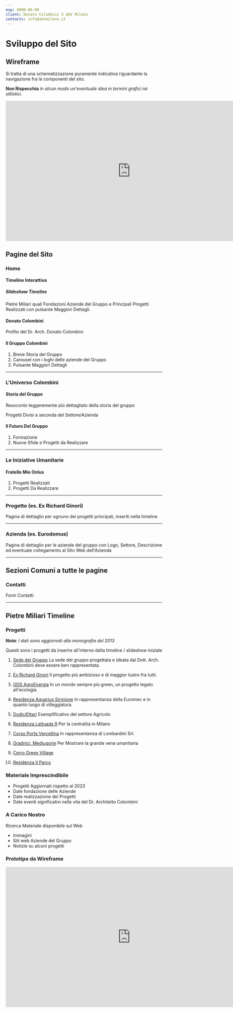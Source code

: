```yaml
---
exp: 0000-00-00
client: Donato Colombini X ADV Milano
contacts: info@advmilano.it
---
```


# Sviluppo del Sito

## Wireframe

Si tratta di una schematizzazione puramente indicativa riguardante la navigazione fra le componenti del sito.

**Non Rispecchia** _in alcun modo un'eventuale idea in termini grafici né stilistici._

<iframe style="border: 1px solid rgba(0, 0, 0, 0.1);" width="800" height="450" src="https://www.figma.com/embed?embed_host=share&url=https%3A%2F%2Fwww.figma.com%2Ffile%2FtYtKu0G0qUy7e2HRqUOrlH%2FColombini-Wireframe%3Ftype%3Ddesign%26node-id%3D0%253A1%26t%3DromIxsn5DFRFibuf-1" allowfullscreen></iframe>

## Pagine del Sito

### Home

#### Timeline Interattiva

##### Slideshow Timeline

Pietre Miliari quali Fondazioni Aziende del Gruppo e Principali Progetti Realizzati con pulsante Maggiori Dettagli.

#### Donato Colombini

Profilo del Dr. Arch. Donato Colombini

#### Il Gruppo Colombini

1. Breve Storia del Gruppo
2. Carousel con i loghi delle aziende del Gruppo
3. Pulsante Maggiori Dettagli

---

### L'Universo Colombini

#### Storia del Gruppo

Resoconto leggeremente più dettagliato della storia del gruppo

Progetti Divisi a seconda del Settore/Azienda

#### Il Futuro Del Gruppo

1. Formazione
2. Nuove Sfide e Progetti da Realizzare

---

### Le Iniziative Umanitarie

#### Fratello Mio Onlus

1. Progetti Realizzati
2. Progetti Da Realizzare

---

### Progetto (es. Ex Richard Ginori)

Pagina di dettaglio per ognuno dei progetti principali, inseriti nella timeline

---

### Azienda (es. Eurodomus)

Pagina di dettaglio per le aziende del gruppo con Logo,
Settore, Descrizione ed eventuale collegamento al Sito Web dell'Azienda

---

## Sezioni Comuni a tutte le pagine

### Contatti

Form Contatti

---

## Pietre Miliari Timeline

### Progetti

_**Nota**: I dati sono aggiornati alla monografia del 2013_

Questi sono i progetti da inserire all'interno della timeline / slideshow iniziale

1. [Sede del Gruppo](./Monography.md#ospedaletto-lodigiano-lodi)
   La sede del gruppo progettata e ideata dal Dott. Arch. Colombini deve essere ben rappresentata.

2. [Ex Richard Ginori](./Monography.md#milano-alzaia-naviglio-grande-area-ex-richard-ginori)
   Il progetto più ambizioso e di maggior lustro fra tutti.

3. [GDS AgroEnergia](./Monography.md#livraga-lodi--gds-agroenergia-srl)
   In un mondo sempre più green, un progetto legato all'ecologia.

4. [Residenza Aquarius Sirmione](./Monography.md#punta-grò-sirmione-residenza-aquarius-sirmione)
   In rappresentanza della Euromec e in quanto luogo di villeggiatura.

5. [DodiciEttari](./Monography.md#santa-paolina-avellino--dodiciettari)
   Esemplificativo del settore Agricolo

6. [Residenza Lattuada 9](./Monography.md#milano-via-lattuada-9)
   Per la centralità in Milano

7. [Corso Porta Vercellina](./Monography.md#milano-corso-di-porta-vercellina-angolo-via-gb-vico)
   In rappresentanza di Lombardini Srl.

8. [Gradnici, Medjugorie](./Monography.md#fraz-gradnici-medjugorje-bosnia-herzegovina)
   Per Mostrare la grande vena umanitaria

9. [Cerro Green Village](./Monography.md#cerro-maggiore-via-di-vittorio-ang-via-iv-novembre)
10. [Residenza Il Parco](./Monography.md#lainate-via-a-manzoni)

### Materiale Imprescindibile

- Progetti Aggiornati rispetto al 2023
- Date fondazione delle Aziende
- Date realizzazione dei Progetti
- Date eventi significativi nella vita del Dr. Architetto Colombini

### A Carico Nostro

Ricerca Materiale disponibile sul Web

- Immagini
- Siti web Aziende del Gruppo
- Notizie su alcuni progetti

### Prototipo da Wireframe

<iframe style="border: 1px solid rgba(0, 0, 0, 0.1);" width="800" height="450" src="https://www.figma.com/embed?embed_host=share&url=https%3A%2F%2Fwww.figma.com%2Fproto%2FtYtKu0G0qUy7e2HRqUOrlH%2FColombini-Wireframe%3Fpage-id%3D0%253A1%26type%3Ddesign%26node-id%3D3-257%26viewport%3D525%252C928%252C0.09%26scaling%3Dcontain%26starting-point-node-id%3D3%253A257" allowfullscreen></iframe>
